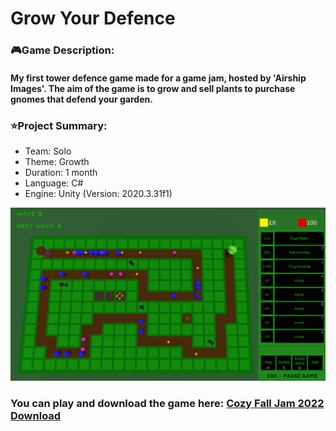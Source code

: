 <!-- Project Information -->
<div id="AboutMe">
  <h1>Grow Your Defence</h1>
  <h3>🎮Game Description:</h3>
  <h4>My first tower defence game made for a game jam, hosted by 'Airship Images'. The aim of the game is to grow and sell plants to purchase gnomes that defend your garden.</h4>
  <h3>⭐Project Summary:</h3>
  <ul>
    <li>Team: Solo
    <li>Theme: Growth
    <li>Duration: 1 month
    <li>Language: C#
    <li>Engine: Unity (Version: 2020.3.31f1)
  </ul>
</div>

<!-- Project Image/Gif -->
<div id="header" align="center">
  <img src="README_Images/Airship_Jam_Clip.gif"/>
</div>

<div>
  <h3>You can play and download the game here: <a href="https://mynameslex.itch.io/imposter">Cozy Fall Jam 2022 Download</h3>
</div>
